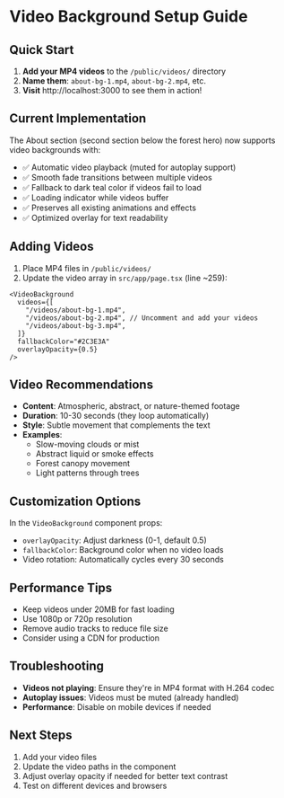 # Video Background Setup Guide

## Quick Start

1. **Add your MP4 videos** to the `/public/videos/` directory
2. **Name them**: `about-bg-1.mp4`, `about-bg-2.mp4`, etc.
3. **Visit** http://localhost:3000 to see them in action!

## Current Implementation

The About section (second section below the forest hero) now supports video backgrounds with:

- ✅ Automatic video playback (muted for autoplay support)
- ✅ Smooth fade transitions between multiple videos
- ✅ Fallback to dark teal color if videos fail to load
- ✅ Loading indicator while videos buffer
- ✅ Preserves all existing animations and effects
- ✅ Optimized overlay for text readability

## Adding Videos

1. Place MP4 files in `/public/videos/`
2. Update the video array in `src/app/page.tsx` (line ~259):

```tsx
<VideoBackground
  videos={[
    "/videos/about-bg-1.mp4",
    "/videos/about-bg-2.mp4", // Uncomment and add your videos
    "/videos/about-bg-3.mp4",
  ]}
  fallbackColor="#2C3E3A"
  overlayOpacity={0.5}
/>
```

## Video Recommendations

- **Content**: Atmospheric, abstract, or nature-themed footage
- **Duration**: 10-30 seconds (they loop automatically)
- **Style**: Subtle movement that complements the text
- **Examples**:
  - Slow-moving clouds or mist
  - Abstract liquid or smoke effects
  - Forest canopy movement
  - Light patterns through trees

## Customization Options

In the `VideoBackground` component props:

- `overlayOpacity`: Adjust darkness (0-1, default 0.5)
- `fallbackColor`: Background color when no video loads
- Video rotation: Automatically cycles every 30 seconds

## Performance Tips

- Keep videos under 20MB for fast loading
- Use 1080p or 720p resolution
- Remove audio tracks to reduce file size
- Consider using a CDN for production

## Troubleshooting

- **Videos not playing**: Ensure they're in MP4 format with H.264 codec
- **Autoplay issues**: Videos must be muted (already handled)
- **Performance**: Disable on mobile devices if needed

## Next Steps

1. Add your video files
2. Update the video paths in the component
3. Adjust overlay opacity if needed for better text contrast
4. Test on different devices and browsers
